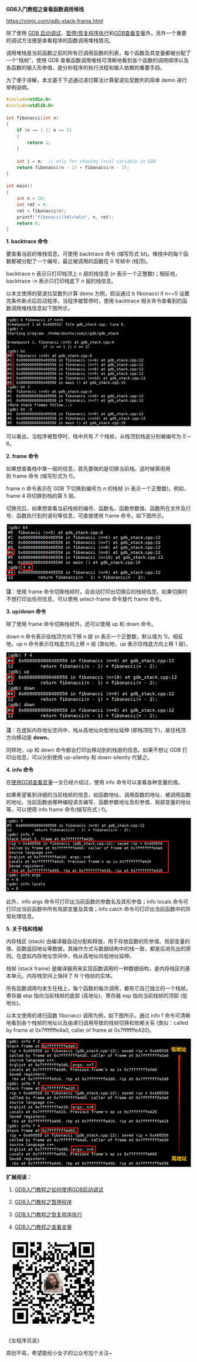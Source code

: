 **GDB入门教程之查看函数调用堆栈**

<https://vimjc.com/gdb-stack-frame.html>

除了使用 [GDB
启动调试](https://vimjc.com/gdb-continue-debug.html)、[暂停/恢复程序执行](https://vimjc.com/gdb-continue-debug.html)和[GDB查看变量](https://vimjc.com/gdb-continue-debug.html)外，另外一个重要的调试方法便是查看程序的函数调用堆栈情况。

调用堆栈是当前函数之前的所有已调用函数的列表，每个函数及其变量都被分配了一个”栈帧”，使用
GDB
查看函数调用堆栈可清晰地看到各个函数的调用顺序以及各函数的输入形参值，是分析程序的执行流程和输入依赖的重要手段。

为了便于讲解，本文基于下述通过递归算法计算斐波拉契数列的简单 demo 进行举例说明。

```c
#include<stdio.h>
#include<stdlib.h>
        
int fibonacci(int n)
{       
    if (n == 1 || n == 2)
    {   
        return 1;
    }   

    int i = n;  // only for showing local variable in GDB
    return fibonacci(n - 1) + fibonacci(n - 2);                                                                                                            
}       
        
int main()
{       
    int n = 10; 
    int ret = 0;
    ret = fibonacci(n);
    printf("fibonacci(%d)=%d\n", n, ret);
    return 0;
}
```


**1. backtrace 命令**

要查看当前的堆栈信息，可使用 backtrace 命令
(缩写形式 bt)。堆栈中的每个函数都被分配了一个编号，最近被调用的函数在 0 号帧中
(栈顶)。

backtrace n 表示只打印栈顶上 *n* 层的栈信息
(*n* 表示一个正整数)；相反地，backtrace -n 表示只打印栈底下 *n* 层的栈信息。

以本文使用的斐波拉契数列计算 demo 为例，假设通过 b fibonacci if
n==5 设置完条件断点后启动程序，当程序被暂停时，使用 backtrace 相关命令查看到的函数调用堆栈信息如下图所示。

![gdb-backtrace](media/7684adc0e580e57e335937c815111916.png)

可以看出，当程序被暂停时，栈中共有 *7* 个栈帧，从栈顶到栈底分别被编号为 0 \~ 6。

**2. frame 命令**

如果想查看栈中某一层的信息，首先要做的是切换当前栈。这时候需用用到 frame 命令
(缩写形式为 f)。

frame n 命令表示在 GDB 下切换到编号为 *n* 的栈帧
(*n* 表示一个正整数)。例如，frame 4 将切换到栈的第 5 层。

切换完后，如果想查看当前栈帧的编号、函数名、函数参数值、函数所在文件及行号、函数执行到的语句等信息，可直接使用 frame 命令，如下图所示。

![gdb-frame](media/ddceb9604078cfe8fe776e3448e2a5b4.png)

**注**：使用 frame 命令切换栈帧时，会自动打印出切换后的栈帧信息，如果切换时不想打印出任何信息，可以使用 select-frame 命令替代 frame 命令。

**3. up/down 命令**

除了使用 frame 命令切换栈帧外，还可以使用 up 和 down 命令。

down n 命令表示往栈顶方向下移 *n* 层 (*n* 表示一个正整数，默认值为
1)。相反地，up n 命令表示往栈底方向上移 *n* 层 (类似地，up 表示往栈底方向上移 1
层)。

![gdb up down](media/79fedce0ea78791414ad4666b128b723.png)

**注**：在虚拟内存地址空间中，栈从高地址向低地址延伸
(即栈顶在下)，故往栈顶方向移动是 **down**。

同样地，up 和 down 命令都会打印出移动到的栈层的信息。如果不想让 GDB
打印出信息，可以分别使用 up-silently 和 down-silently 代替之。

**4. info 命令**

在[使用GDB查看变量](https://vimjc.com/gdb-print-variable.html)一文已经介绍过，使用 info 命令可以查看各种变量的值。

如果希望看到详细的当前栈帧的信息，如函数地址、调用函数的地址、被调用函数的地址、当前函数由哪种编程语言编写、函数参数地址及形参值、局部变量的地址等，可以使用 info
frame 命令(缩写形式 i f)。

![gdb info命令](media/3805c0ce9e9e849bf3250dd2341d1a71.png)

此外，info args 命令可打印出当前函数的参数名及其形参值；info
locals 命令可打印出当前函数中所有局部变量及其值；info
catch 命令可打印出当前函数中的异常处理信息。

**5. 关于栈和栈帧**

内存栈区 (stack)
由编译器自动分配和释放，用于存放函数的形参值、局部变量的值、函数返回地址等数据，其操作方式与数据结构中的栈一致，都是后进先出的原则。在虚拟内存地址空间中，栈从高地址向低地址延伸。

栈帧 (stack frame)
是编译器用来实现函数调用的一种数据结构，是内存栈区的基本单元。内存栈空间上保持了
N 个栈帧的实体。

所有函数调用均发生在栈上，每个函数的每次调用，都有它自己独立的一个栈帧。寄存器
ebp 指向当前栈帧的底部 (高地址)，寄存器 esp 指向当前栈帧的顶部 (低地址)。

以本文使用的递归函数 fibonacci 调用为例，如下图所示，通过 info
f 命令可清晰地看到各个栈帧的地址以及由递归调用导致的栈帧切换和依赖关系
(类似：called by frame at 0x7fffffffe4a0, caller of frame at 0x7fffffffe420)。

![gdb栈帧](media/1957c633f716fc6203a2d56bef7f4320.png)

**扩展阅读：**

1.  [GDB入门教程之如何使用GDB启动调试](https://vimjc.com/debug-program-with-gdb.html)

2.  [GDB入门教程之暂停程序](https://vimjc.com/gdb-break-program.html)

3.  [GDB入门教程之恢复程序执行](https://vimjc.com/gdb-continue-debug.html)

4.  [GDB入门教程之查看变量](https://vimjc.com/gdb-print-variable.html)

![](media/0b2700c56c0cb500c3d964d22a1768bb.jpg)

《女程序员说》

原创不易，希望能给小女子的公众号加个关注\~
